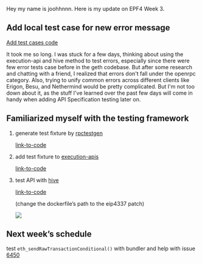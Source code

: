 Hey my name is joohhnnn. Here is my update on EPF4 Week 3.

## Add local test case for new error message

[Add test cases code](https://github.com/joohhnnn/go-ethereum/commit/9392ab777105aa8706100dea79ecd85bd448293c) 

It took me so long. I was stuck for a few days, thinking about using the execution-api and hive method to test errors, especially since there were few error tests case before in the geth codebase. But after some research and chatting with a friend, I realized that errors don't fall under the openrpc category. Also, trying to unify common errors across different clients like Erigon, Besu, and Nethermind would be pretty complicated. But I'm not too down about it, as the stuff I've learned over the past few days will come in handy when adding API Specification testing later on.

## Familiarized myself with the testing framework

1. generate test fixture by [rpctestgen](https://github.com/joohhnnn/rpctestgen)

    [link-to-code](https://github.com/lightclient/rpctestgen/compare/main...joohhnnn:rpctestgen:main)

 2. add test fixture to [execution-apis](https://github.com/ethereum/execution-apis) 

    [link-to-code](https://github.com/ethereum/execution-apis/compare/main...joohhnnn:execution-apis:main)

 3. test API with [hive](https://github.com/ethereum/hive)

    [link-to-code](https://github.com/ethereum/hive/compare/master...joohhnnn:hive:eip4337)

    (change the dockerfile’s path to the eip4337 patch)
    
    ![](https://hackmd.io/_uploads/B18nfXZhh.png)

## Next week’s schedule

test `eth_sendRawTransactionConditional()` with bundler and help with issue [6450](https://github.com/ethereum-optimism/optimism/issues/6450) 
